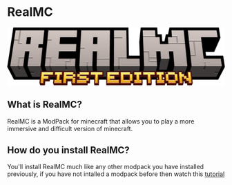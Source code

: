 # RealMC
![RealMC First Edition](https://github.com/MCKidlet/realmc/blob/main/minecraft_title.png?raw=true)

## What is RealMC?
RealMC is a ModPack for minecraft that allows you to play a more immersive and difficult version of minecraft.

## How do you install RealMC?
You'll install RealMC much like any other modpack you have installed previously, if you have not intalled a modpack before then watch this [tutorial](https://www.youtube.com/watch?v=KnWhbbh1wUM)

